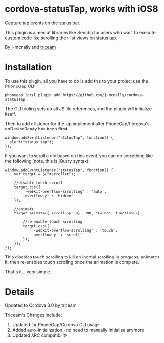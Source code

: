 cordova-statusTap, works with iOS8
===================================

Capture tap events on the status bar.

This plugin is aimed at libraries like Sencha for users who want to execute custom code like scrolling their list views on status tap.

By j-mcnally and [triceam](https://github.com/triceam/cordova-statusTap)

Installation
============

To use this plugin, all you have to do is add this to your project use the PhoneGap CLI:

```
phonegap local plugin add https://github.com/j-mcnally/cordova-statusTap
```
The CLI tooling sets up all JS file references, and the plugin will initialize itself.  

Then to add a listener for the tap implement after PhoneGap/Cordova's onDeviceReady has been fired:

```
window.addEventListener("statusTap", function() {
  alert("status tap");
});
```

If you want to scroll a div based on this event, you can do something like the following (note, this is jQuery syntax):

```
window.addEventListener("statusTap", function() {
	var target = $("#scroller");
	
	//disable touch scroll
	target.css({
		'-webkit-overflow-scrolling' : 'auto',
		'overflow-y' : 'hidden'
	});
	
	//animate
	target.animate({ scrollTop: 0}, 300, "swing", function(){
		
		//re-enable touch scrolling
		target.css({
			'-webkit-overflow-scrolling' : 'touch',
			'overflow-y' : 'scroll'
		});
	});
});
```

This disables touch scrolling to kill an inertial scrolling in progress, animates it, then re-enables touch scrolling once the animation is complete.



That's it... very simple.


Details
============

Updated to Cordova 3.0 by triceam

Triceam's Changes include:

1. Updated for PhoneGap/Cordova CLI usage
2. Added auto-initialization - no need to manually initialize anymore
3. Updated ARC compatibility

